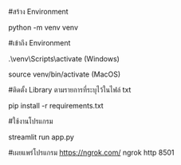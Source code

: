 #สร้าง Environment

python -m venv venv  

#เข้าถึง Environment


 .\venv\Scripts\activate  (Windows)

 
 source venv/bin/activate  (MacOS)

#ติดตั้ง Library ตามรายการที่ระบุไว้ในไฟล์ txt


 pip install -r requirements.txt

#ใช้งานโปรแกรม


 streamlit run app.py 

 

#เผยแพร่โปรแกรม
 https://ngrok.com/
 ngrok http 8501

 
